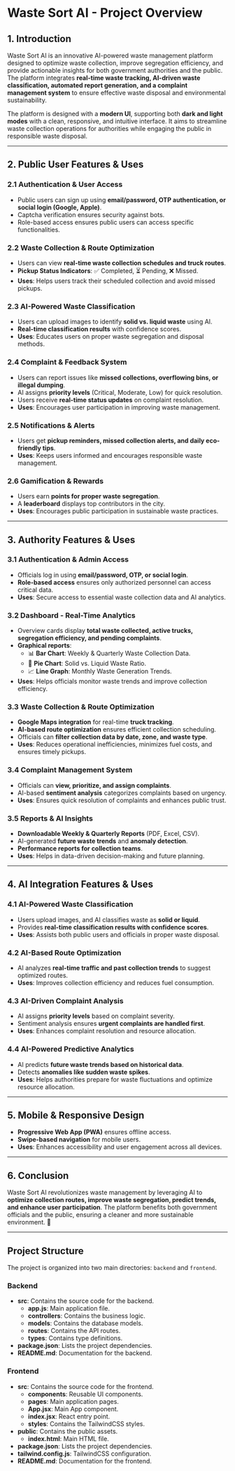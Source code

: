 # Waste Sort AI - Project Overview

## **1. Introduction**
Waste Sort AI is an innovative AI-powered waste management platform designed to optimize waste collection, improve segregation efficiency, and provide actionable insights for both government authorities and the public. The platform integrates **real-time waste tracking, AI-driven waste classification, automated report generation, and a complaint management system** to ensure effective waste disposal and environmental sustainability.

The platform is designed with a **modern UI**, supporting both **dark and light modes** with a clean, responsive, and intuitive interface. It aims to streamline waste collection operations for authorities while engaging the public in responsible waste disposal.

---

## **2. Public User Features & Uses**

### **2.1 Authentication & User Access**
- Public users can sign up using **email/password, OTP authentication, or social login (Google, Apple)**.
- Captcha verification ensures security against bots.
- Role-based access ensures public users can access specific functionalities.

### **2.2 Waste Collection & Route Optimization**
- Users can view **real-time waste collection schedules and truck routes**.
- **Pickup Status Indicators**: ✅ Completed, ⏳ Pending, ❌ Missed.
- **Uses**: Helps users track their scheduled collection and avoid missed pickups.

### **2.3 AI-Powered Waste Classification**
- Users can upload images to identify **solid vs. liquid waste** using AI.
- **Real-time classification results** with confidence scores.
- **Uses**: Educates users on proper waste segregation and disposal methods.

### **2.4 Complaint & Feedback System**
- Users can report issues like **missed collections, overflowing bins, or illegal dumping**.
- AI assigns **priority levels** (Critical, Moderate, Low) for quick resolution.
- Users receive **real-time status updates** on complaint resolution.
- **Uses**: Encourages user participation in improving waste management.

### **2.5 Notifications & Alerts**
- Users get **pickup reminders, missed collection alerts, and daily eco-friendly tips**.
- **Uses**: Keeps users informed and encourages responsible waste management.

### **2.6 Gamification & Rewards**
- Users earn **points for proper waste segregation**.
- A **leaderboard** displays top contributors in the city.
- **Uses**: Encourages public participation in sustainable waste practices.

---

## **3. Authority Features & Uses**

### **3.1 Authentication & Admin Access**
- Officials log in using **email/password, OTP, or social login**.
- **Role-based access** ensures only authorized personnel can access critical data.
- **Uses**: Secure access to essential waste collection data and AI analytics.

### **3.2 Dashboard - Real-Time Analytics**
- Overview cards display **total waste collected, active trucks, segregation efficiency, and pending complaints**.
- **Graphical reports**: 
  - 📊 **Bar Chart**: Weekly & Quarterly Waste Collection Data.
  - 🥧 **Pie Chart**: Solid vs. Liquid Waste Ratio.
  - 📈 **Line Graph**: Monthly Waste Generation Trends.
- **Uses**: Helps officials monitor waste trends and improve collection efficiency.

### **3.3 Waste Collection & Route Optimization**
- **Google Maps integration** for real-time **truck tracking**.
- **AI-based route optimization** ensures efficient collection scheduling.
- Officials can **filter collection data by date, zone, and waste type**.
- **Uses**: Reduces operational inefficiencies, minimizes fuel costs, and ensures timely pickups.

### **3.4 Complaint Management System**
- Officials can **view, prioritize, and assign complaints**.
- AI-based **sentiment analysis** categorizes complaints based on urgency.
- **Uses**: Ensures quick resolution of complaints and enhances public trust.

### **3.5 Reports & AI Insights**
- **Downloadable Weekly & Quarterly Reports** (PDF, Excel, CSV).
- AI-generated **future waste trends** and **anomaly detection**.
- **Performance reports for collection teams**.
- **Uses**: Helps in data-driven decision-making and future planning.

---

## **4. AI Integration Features & Uses**

### **4.1 AI-Powered Waste Classification**
- Users upload images, and AI classifies waste as **solid or liquid**.
- Provides **real-time classification results with confidence scores**.
- **Uses**: Assists both public users and officials in proper waste disposal.

### **4.2 AI-Based Route Optimization**
- AI analyzes **real-time traffic and past collection trends** to suggest optimized routes.
- **Uses**: Improves collection efficiency and reduces fuel consumption.

### **4.3 AI-Driven Complaint Analysis**
- AI assigns **priority levels** based on complaint severity.
- Sentiment analysis ensures **urgent complaints are handled first**.
- **Uses**: Enhances complaint resolution and resource allocation.

### **4.4 AI-Powered Predictive Analytics**
- AI predicts **future waste trends based on historical data**.
- Detects **anomalies like sudden waste spikes**.
- **Uses**: Helps authorities prepare for waste fluctuations and optimize resource allocation.

---

## **5. Mobile & Responsive Design**
- **Progressive Web App (PWA)** ensures offline access.
- **Swipe-based navigation** for mobile users.
- **Uses**: Enhances accessibility and user engagement across all devices.

---

## **6. Conclusion**
Waste Sort AI revolutionizes waste management by leveraging AI to **optimize collection routes, improve waste segregation, predict trends, and enhance user participation**. The platform benefits both government officials and the public, ensuring a cleaner and more sustainable environment. 🚀

---

## **Project Structure**
The project is organized into two main directories: `backend` and `frontend`.

### **Backend**
- **src**: Contains the source code for the backend.
  - **app.js**: Main application file.
  - **controllers**: Contains the business logic.
  - **models**: Contains the database models.
  - **routes**: Contains the API routes.
  - **types**: Contains type definitions.
- **package.json**: Lists the project dependencies.
- **README.md**: Documentation for the backend.

### **Frontend**
- **src**: Contains the source code for the frontend.
  - **components**: Reusable UI components.
  - **pages**: Main application pages.
  - **App.jsx**: Main App component.
  - **index.jsx**: React entry point.
  - **styles**: Contains the TailwindCSS styles.
- **public**: Contains the public assets.
  - **index.html**: Main HTML file.
- **package.json**: Lists the project dependencies.
- **tailwind.config.js**: TailwindCSS configuration.
- **README.md**: Documentation for the frontend.